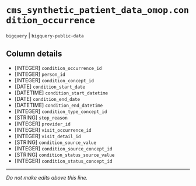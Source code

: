# `cms_synthetic_patient_data_omop.condition_occurrence`
`bigquery` | `bigquery-public-data`

## Column details
* [INTEGER]   `condition_occurrence_id`
* [INTEGER]   `person_id`
* [INTEGER]   `condition_concept_id`
* [DATE]      `condition_start_date`
* [DATETIME]  `condition_start_datetime`
* [DATE]      `condition_end_date`
* [DATETIME]  `condition_end_datetime`
* [INTEGER]   `condition_type_concept_id`
* [STRING]    `stop_reason`
* [INTEGER]   `provider_id`
* [INTEGER]   `visit_occurrence_id`
* [INTEGER]   `visit_detail_id`
* [STRING]    `condition_source_value`
* [INTEGER]   `condition_source_concept_id`
* [STRING]    `condition_status_source_value`
* [INTEGER]   `condition_status_concept_id`

-------------------------------------------------------------------------------
*Do not make edits above this line.*
